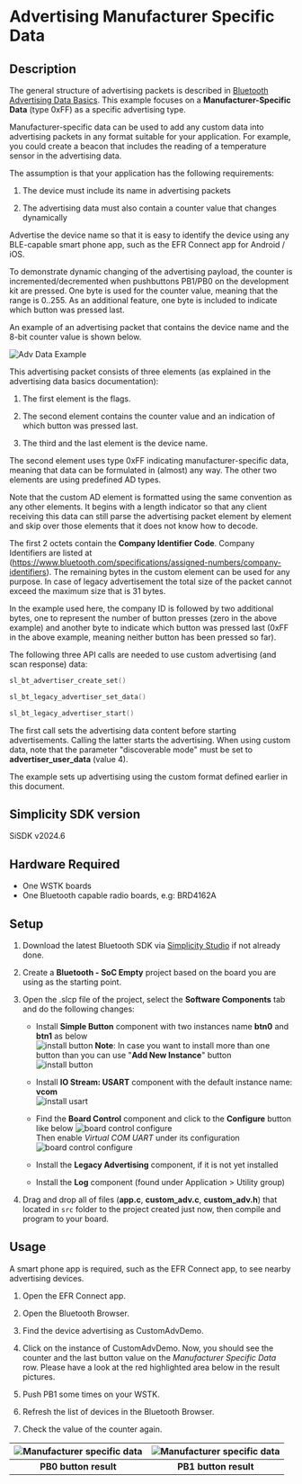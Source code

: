 
# Advertising Manufacturer Specific Data

## Description

The general structure of advertising packets is described in [Bluetooth Advertising Data Basics](https://docs.silabs.com/bluetooth/latest/bluetooth-fundamentals-advertising-scanning/advertising-data-basics). This example focuses on a **Manufacturer-Specific Data** (type 0xFF) as a specific advertising type.

Manufacturer-specific data can be used to add any custom data into advertising packets in any format suitable for your application. For example, you could create a beacon that includes the reading of a temperature sensor in the advertising data.

The assumption is that your application has the following requirements:

1. The device must include its name in advertising packets

2. The advertising data must also contain a counter value that changes dynamically

Advertise the device name so that it is easy to identify the device using any BLE-capable smart phone app, such as the EFR Connect app for Android / iOS.

To demonstrate dynamic changing of the advertising payload, the counter is incremented/decremented when pushbuttons PB1/PB0 on the development kit are pressed. One byte is used for the counter value, meaning that the range is 0..255. As an additional feature, one byte is included to indicate which button was pressed last.

An example of an advertising packet that contains the device name and the 8-bit counter
value is shown below.

![Adv Data Example](images/advdataex1.png)

This advertising packet consists of three elements (as explained in the advertising data basics documentation):

1. The first element is the flags.

2. The second element contains the counter value and an indication of which button was
pressed last.

3. The third and the last element is the device name.

The second element uses type 0xFF indicating manufacturer-specific data, meaning that data can be formulated in (almost) any way. The other two elements are using predefined AD types.

Note that the custom AD element is formatted using the same convention as any other elements. It begins with a length indicator so that any client receiving this data can still parse the advertising packet element by element and skip over those elements that it does not know how to decode.

The first 2 octets contain the **Company Identifier Code**. Company Identifiers are listed at (https://www.bluetooth.com/specifications/assigned-numbers/company-identifiers). The remaining bytes in the custom element can be used for any purpose. In case of legacy advertisement the total size of the packet cannot exceed the maximum size that is 31 bytes.

In the example used here, the company ID is followed by two additional bytes, one to represent the number of button presses (zero in the above example) and another byte to indicate which button was pressed last (0xFF in the above example, meaning neither button has been pressed so far).

The following three API calls are needed to use custom advertising (and scan response) data:

```C
sl_bt_advertiser_create_set()
```

```c
sl_bt_legacy_advertiser_set_data()
```

```c
sl_bt_legacy_advertiser_start()
```

The first call sets the advertising data content before starting advertisements. Calling the latter starts the advertising. When using custom data, note that the parameter "discoverable mode" must be set to **advertiser_user_data** (value 4).

The example sets up advertising using the custom format defined earlier in this document.

## Simplicity SDK version

SiSDK v2024.6

## Hardware Required

- One WSTK boards
- One Bluetooth capable radio boards, e.g: BRD4162A

## Setup

1. Download the latest Bluetooth SDK via [Simplicity Studio](https://www.silabs.com/products/development-tools/software/simplicity-studio) if not already done.
2. Create a **Bluetooth - SoC Empty** project based on the board you are using as the starting point.
3. Open the .slcp file of the project, select the **Software Components** tab and do the following changes:

   - Install **Simple Button** component with two instances name **btn0** and **btn1** as below  
    ![install button](images/install_button.png)
    **Note**: In case you want to install more than one button than you can use "**Add New Instance**" button  
    ![install button](images/add_new_instance.png)

   - Install **IO Stream: USART** component with the default instance name: **vcom**  
    ![install usart](images/install_usart.png)

   - Find the **Board Control** component and click to the **Configure** button like below
    ![board control configure](images/board_control_configure.png)  
    Then enable *Virtual COM UART* under its configuration
    ![board control configure](images/enable_vir_com.png)

   - Install the **Legacy Advertising** component, if it is not yet installed

   - Install the **Log** component (found under Application > Utility group)

4. Drag and drop all of files (**app.c**, **custom_adv.c**, **custom_adv.h**) that located in `src` folder to the project created just now, then compile and program to your board.

## Usage

A smart phone app is required, such as the EFR Connect app, to see nearby advertising devices.

1. Open the EFR Connect app.

2. Open the Bluetooth Browser.

3. Find the device advertising as CustomAdvDemo.

4. Click on the instance of CustomAdvDemo. Now, you should see the counter and the last button value on the *Manufacturer Specific Data* row. Please have a look at the red highlighted area below in the result pictures.

5. Push PB1 some times on your WSTK.

6. Refresh the list of devices in the Bluetooth Browser.

7. Check the value of the counter again.

|![Manufacturer specific data](images/result_pb0.png)|![Manufacturer specific data](images/result_pb1.png)|
|:-:|:-:|
|**PB0 button result**|**PB1 button result**|
